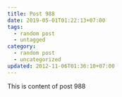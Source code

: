 ```yaml
---
title: Post 988
date: 2019-05-01T01:22:13+07:00
tags:
  - random post
  - untagged
category:
  - random post
  - uncategorized
updated: 2012-11-06T01:36:10+07:00
---
```

This is content of post 988